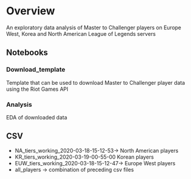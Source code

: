 # Overview
An exploratory data analysis of Master to Challenger players on Europe West, Korea and North American League of Legends servers 
## Notebooks
### Download_template 
  Template that can be used to download Master to Challenger player data using the Riot Games API 
### Analysis
  EDA of downloaded data
## CSV
* NA_tiers_working_2020-03-18-15-12-53-> North American players
* KR_tiers_working_2020-03-19-00-55-00 Korean players
* EUW_tiers_working_2020-03-18-15-12-47-> Europe West players
* all_players -> combination of preceding csv files
  

